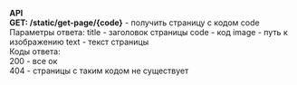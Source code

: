 **API**  
**GET: /static/get-page/{code}** - получить страницу с кодом code  
Параметры ответа: 
title - заголовок страницы
code - код
image - путь к изображению
text - текст страницы  
Коды ответа:  
200 - все ок  
404 - страницы с таким кодом не существует
